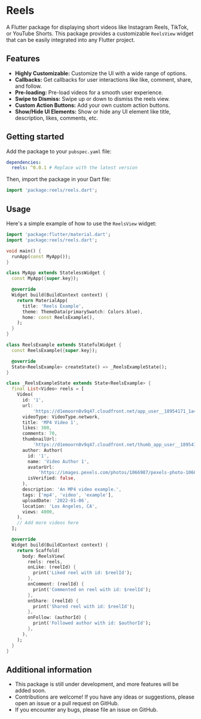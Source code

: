 # Reels

A Flutter package for displaying short videos like Instagram Reels, TikTok, or YouTube Shorts. This package provides a customizable `ReelsView` widget that can be easily integrated into any Flutter project.

## Features

-   **Highly Customizable:** Customize the UI with a wide range of options.
-   **Callbacks:** Get callbacks for user interactions like like, comment, share, and follow.
-   **Pre-loading:** Pre-load videos for a smooth user experience.
-   **Swipe to Dismiss:** Swipe up or down to dismiss the reels view.
-   **Custom Action Buttons:** Add your own custom action buttons.
-   **Show/Hide UI Elements:** Show or hide any UI element like title, description, likes, comments, etc.

## Getting started

Add the package to your `pubspec.yaml` file:

```yaml
dependencies:
  reels: ^0.0.1 # Replace with the latest version
```

Then, import the package in your Dart file:

```dart
import 'package:reels/reels.dart';
```

## Usage

Here's a simple example of how to use the `ReelsView` widget:

```dart
import 'package:flutter/material.dart';
import 'package:reels/reels.dart';

void main() {
  runApp(const MyApp());
}

class MyApp extends StatelessWidget {
  const MyApp({super.key});

  @override
  Widget build(BuildContext context) {
    return MaterialApp(
      title: 'Reels Example',
      theme: ThemeData(primarySwatch: Colors.blue),
      home: const ReelsExample(),
    );
  }
}

class ReelsExample extends StatefulWidget {
  const ReelsExample({super.key});

  @override
  State<ReelsExample> createState() => _ReelsExampleState();
}

class _ReelsExampleState extends State<ReelsExample> {
  final List<Video> reels = [
    Video(
      id: '1',
      url:
          'https://d1emoorn8v9q47.cloudfront.net/app_user__18954171_1a48335f-ea1e-47c7-819a-baa82e18042f.mp4',
      videoType: VideoType.network,
      title: 'MP4 Video 1',
      likes: 300,
      comments: 70,
      thumbnailUrl:
          'https://d1emoorn8v9q47.cloudfront.net/thumb_app_user__18954171_1a48335f-ea1e-47c7-819a-baa82e18042f.jpg',
      author: Author(
        id: '1',
        name: 'Video Author 1',
        avatarUrl:
            'https://images.pexels.com/photos/1066987/pexels-photo-1066987.jpeg?auto=compress&cs=tinysrgb&dpr=1&w=500',
        isVerified: false,
      ),
      description: 'An MP4 video example.',
      tags: ['mp4', 'video', 'example'],
      uploadDate: '2022-01-06',
      location: 'Los Angeles, CA',
      views: 4000,
    ),
    // Add more videos here
  ];

  @override
  Widget build(BuildContext context) {
    return Scaffold(
      body: ReelsView(
        reels: reels,
        onLike: (reelId) {
          print('Liked reel with id: $reelId');
        },
        onComment: (reelId) {
          print('Commented on reel with id: $reelId');
        },
        onShare: (reelId) {
          print('Shared reel with id: $reelId');
        },
        onFollow: (authorId) {
          print('Followed author with id: $authorId');
        },
      ),
    );
  }
}
```

## Additional information

-   This package is still under development, and more features will be added soon.
-   Contributions are welcome! If you have any ideas or suggestions, please open an issue or a pull request on GitHub.
-   If you encounter any bugs, please file an issue on GitHub.
